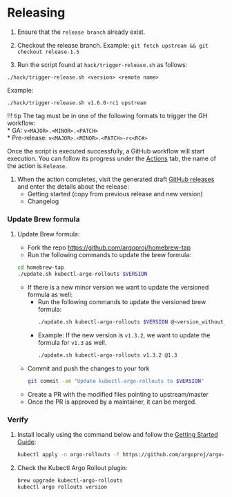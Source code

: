 # Releasing

1. Ensure that the `release branch` already exist.

1. Checkout the release branch. Example: `git fetch upstream && git
   checkout release-1.5`

1. Run the script found at `hack/trigger-release.sh` as follows:

```shell
./hack/trigger-release.sh <version> <remote name>
```

Example:
```shell
./hack/trigger-release.sh v1.6.0-rc1 upstream
```

!!! tip
    The tag must be in one of the following formats to trigger the GH workflow:<br>
    * GA: `v<MAJOR>.<MINOR>.<PATCH>`<br>
    * Pre-release: `v<MAJOR>.<MINOR>.<PATCH>-rc<RC#>`

Once the script is executed successfully, a GitHub workflow will start
execution. You can follow its progress under the [Actions](https://github.com/argoproj/argo-rollouts/actions/workflows/release.yaml) tab, the name of the action is `Release`.

1. When the action completes, visit the generated draft [GitHub releases](https://github.com/argoproj/argo-rollouts/releases) and enter the details about the release:
   * Getting started (copy from previous release and new version)
   * Changelog

### Update Brew formula

1. Update Brew formula:

   * Fork the repo https://github.com/argoproj/homebrew-tap
   * Run the following commands to update the brew formula:
    ```bash
    cd homebrew-tap
    ./update.sh kubectl-argo-rollouts $VERSION
    ```
   * If there is a new minor version we want to update the versioned formula as well:
     * Run the following commands to update the versioned brew formula:
          ```bash
          ./update.sh kubectl-argo-rollouts $VERSION @<version_without_patch_and_v>
          ```
     * Example: If the new version is `v1.3.2`, we want to update the formula for `v1.3` as well.
         ```bash
         ./update.sh kubectl-argo-rollouts v1.3.2 @1.3
         ```
   * Commit and push the changes to your fork
     ```bash
     git commit -am "Update kubectl-argo-rollouts to $VERSION"
     ```
   * Create a PR with the modified files pointing to upstream/master
   * Once the PR is approved by a maintainer, it can be merged.

### Verify

1. Install locally using the command below and follow the [Getting Started Guide](https://argo-rollouts.readthedocs.io/en/stable/getting-started/):

    ```bash
    kubectl apply -n argo-rollouts -f https://github.com/argoproj/argo-rollouts/releases/download/${VERSION}/install.yaml
    ```


1. Check the Kubectl Argo Rollout plugin:
    ```bash
    brew upgrade kubectl-argo-rollouts
    kubectl argo rollouts version
    ```
